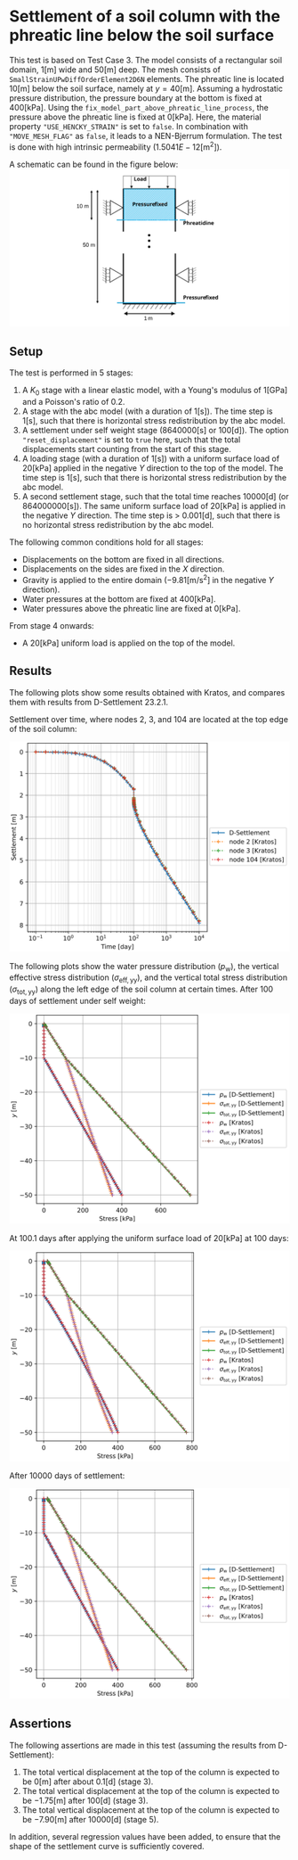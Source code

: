 # Settlement of a soil column with the phreatic line below the soil surface

This test is based on Test Case 3.  The model consists of a rectangular soil domain, $`1 [\mathrm{m}]`$ wide and $`50 [\mathrm{m}]`$ deep.  The mesh consists of `SmallStrainUPwDiffOrderElement2D6N` elements.  The phreatic line is located $`10 [\mathrm{m}]`$ below the soil surface, namely at $y = 40 [\mathrm{m}]$. Assuming a hydrostatic pressure distribution, the pressure boundary at the bottom is fixed at $`400 [\mathrm{kPa}]`$. Using the `fix_model_part_above_phreatic_line_process`, the pressure above the phreatic line is fixed at $`0 [\mathrm{kPa}]`$. Here, the material property `"USE_HENCKY_STRAIN"` is set to `false`. In combination with `"MOVE_MESH_FLAG"` as `false`, it leads to a NEN-Bjerrum formulation. The test is done with high intrinsic permeability ($`1.5041E-12 [\mathrm{m^2}]`$).

A schematic can be found in the figure below:
![Schematic](column_partially_saturated.svg)

## Setup

The test is performed in 5 stages:
1. A $`K_0`$ stage with a linear elastic model, with a Young's modulus of $`1 [\mathrm{GPa}]`$ and a Poisson's ratio of 0.2.
2. A stage with the abc model (with a duration of $`1 [\mathrm{s}]`$). The time step is $`1 [\mathrm{s}]`$, such that there is horizontal stress redistribution by the abc model.
3. A settlement under self weight stage ($`8640000 [\mathrm{s}]`$ or $`100 [\mathrm{d}]`$). The option `"reset_displacement"` is set to `true` here, such that the total displacements start counting from the start of this stage.
4. A loading stage (with a duration of $`1 [\mathrm{s}]`$) with a uniform surface load of $`20 [\mathrm{kPa}]`$ applied in the negative $`Y`$ direction to the top of the model. The time step is $`1 [\mathrm{s}]`$, such that there is horizontal stress redistribution by the abc model.
5. A second settlement stage, such that the total time reaches $`10000 [\mathrm{d}]`$ (or $`864000000 [\mathrm{s}]`$). The same uniform surface load of $`20 [\mathrm{kPa}]`$ is applied in the negative $`Y`$ direction. The time step is > $`0.001 [\mathrm{d}]`$, such that there is no horizontal stress redistribution by the abc model.

The following common conditions hold for all stages:
- Displacements on the bottom are fixed in all directions.
- Displacements on the sides are fixed in the $`X`$ direction.
- Gravity is applied to the entire domain ($`-9.81 [\mathrm{m}/\mathrm{s}^2]`$ in the negative $`Y`$ direction).
- Water pressures at the bottom are fixed at $`400 [\mathrm{kPa}]`$.
- Water pressures above the phreatic line are fixed at $`0 [\mathrm{kPa}]`$.

From stage 4 onwards:
- A $`20 [\mathrm{kPa}]`$ uniform load is applied on the top of the model.

## Results

The following plots show some results obtained with Kratos, and compares them with results from D-Settlement 23.2.1.

Settlement over time, where nodes 2, 3, and 104 are located at the top edge of the soil column:

![Settlement](test_case_3_settlement_plot.svg)

The following plots show the water pressure distribution ($`p_{\mathrm{w}}`$), the vertical effective stress distribution ($`\sigma_{\mathrm{eff, yy}}`$), and the vertical total stress distribution ($`\sigma_{\mathrm{tot, yy}}`$) along the left edge of the soil column at certain times.
After 100 days of settlement under self weight:

![Stress plot after 100 days](test_case_3_stress_plot_after_100_days.svg)

At 100.1 days after applying the uniform surface load of $`20 [\mathrm{kPa}]`$ at 100 days:

![Stress plot after 100.1 days](test_case_3_stress_plot_after_100.1_days.svg)

After 10000 days of settlement:

![Stress plot after 10000 days](test_case_3_stress_plot_after_10000_days.svg)

## Assertions

The following assertions are made in this test (assuming the results from D-Settlement):
1. The total vertical displacement at the top of the column is expected to be $`0 [\mathrm{m}]`$ after about $`0.1 [\mathrm{d}]`$ (stage 3).
2. The total vertical displacement at the top of the column is expected to be $`-1.75 [\mathrm{m}]`$ after $`100 [\mathrm{d}]`$ (stage 3).
3. The total vertical displacement at the top of the column is expected to be $`-7.90 [\mathrm{m}]`$ after $`10000 [\mathrm{d}]`$ (stage 5).

In addition, several regression values have been added, to ensure that the shape of the settlement curve is sufficiently covered.
